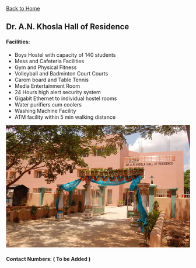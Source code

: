 [Back to Home](/index.md)

## Dr. A.N. Khosla Hall of Residence

#### Facilities:

* Boys Hostel with capacity of 140 students
* Mess and Cafeteria Facilities
* Gym and Physical Fitness
* Volleyball and Badminton Court Courts
* Carom board and Table Tennis
* Media Entertainment Room
* 24 Hours high alert security system
* Gigabit Ethernet to individual hostel rooms
* Water purifiers cum coolers
* Washing Machine Facility
* ATM facility within 5 min walking distance

![alt text](/misc/pics/ank.jpg)

#### Contact Numbers: ( To be Added )
